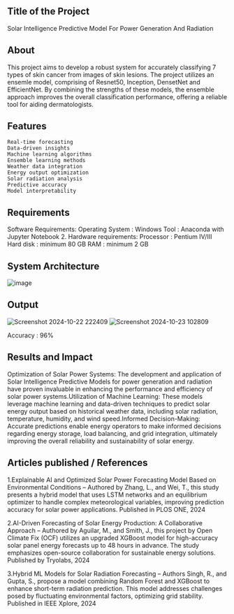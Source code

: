 ## Title of the Project
Solar Intelligence Predictive Model For Power Generation And Radiation

## About
This project aims to develop a robust system for accurately classifying 7 types of skin cancer from images of skin lesions. The project utilizes an ensemle model, comprising of Resnet50, Inception, DensetNet and EfficientNet. By combining the strengths of these models, the ensemble approach improves the overall classification performance, offering a reliable tool for aiding dermatologists.

## Features
```
Real-time forecasting
Data-driven insights
Machine learning algorithms
Ensemble learning methods
Weather data integration
Energy output optimization
Solar radiation analysis
Predictive accuracy
Model interpretability
```
## Requirements
Software Requirements:
Operating System 		: Windows
Tool   			: Anaconda with Jupyter Notebook
2. Hardware requirements:
Processor   		: Pentium IV/III
Hard disk   		: minimum 80 GB
RAM        		: minimum 2 GB

## System Architecture

![image](https://github.com/user-attachments/assets/13bc319e-f11a-433a-b7ee-6c2e3f395af2)



## Output
![Screenshot 2024-10-22 222409](https://github.com/user-attachments/assets/231ae367-8a48-44fc-bfef-4255ef963566)
![Screenshot 2024-10-23 102809](https://github.com/user-attachments/assets/71c13b95-f594-40ab-b3f4-562ce8024ee7)

Accuracy : 96%

## Results and Impact
<!--Give the results and impact as shown below-->
Optimization of Solar Power Systems: The development and application of Solar Intelligence Predictive Models for power generation and radiation have proven invaluable in enhancing the performance and efficiency of solar power systems.Utilization of Machine Learning: These models leverage machine learning and data-driven techniques to predict solar energy output based on historical weather data, including solar radiation, temperature, humidity, and wind speed.Informed Decision-Making: Accurate predictions enable energy operators to make informed decisions regarding energy storage, load balancing, and grid integration, ultimately improving the overall reliability and sustainability of solar energy.

## Articles published / References
1.Explainable AI and Optimized Solar Power Forecasting Model Based on Environmental Conditions – Authored by Zhang, L., and Wei, T., this study presents a hybrid model that uses LSTM networks and an equilibrium optimizer to handle complex meteorological variables, improving prediction accuracy for solar power applications. Published in PLOS ONE, 2024​

2.AI-Driven Forecasting of Solar Energy Production: A Collaborative Approach – Authored by Aguilar, M., and Smith, J., this project by Open Climate Fix (OCF) utilizes an upgraded XGBoost model for high-accuracy solar panel energy forecasts up to 48 hours in advance. The study emphasizes open-source collaboration for sustainable energy solutions. Published by Tryolabs, 2024

3.Hybrid ML Models for Solar Radiation Forecasting – Authors Singh, R., and Gupta, S., propose a model combining Random Forest and XGBoost to enhance short-term radiation prediction. This model addresses challenges posed by fluctuating environmental factors, optimizing grid stability. Published in IEEE Xplore, 2024



